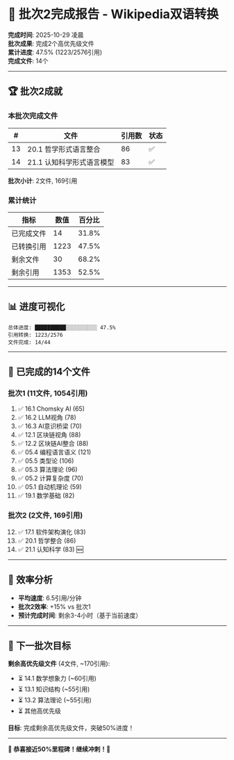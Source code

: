 # 🎉 批次2完成报告 - Wikipedia双语转换

**完成时间**: 2025-10-29 凌晨  
**批次成果**: 完成2个高优先级文件  
**累计进度**: 47.5% (1223/2576引用)  
**完成文件**: 14个

---

## 🏆 批次2成就

### 本批次完成文件

| # | 文件 | 引用数 | 状态 |
|---|------|-------|------|
| 13 | 20.1 哲学形式语言整合 | 86 | ✅ |
| 14 | 21.1 认知科学形式语言模型 | 83 | ✅ |

**批次小计**: 2文件, 169引用

### 累计统计

| 指标 | 数值 | 百分比 |
|------|------|--------|
| 已完成文件 | 14 | 31.8% |
| 已转换引用 | 1223 | 47.5% |
| 剩余文件 | 30 | 68.2% |
| 剩余引用 | 1353 | 52.5% |

---

## 📊 进度可视化

```
总体进度: ██████████░░░░░░░░░░ 47.5%
引用转换: 1223/2576
文件完成: 14/44
```

---

## 🎯 已完成的14个文件

### 批次1 (11文件, 1054引用)
1. ✅ 16.1 Chomsky AI (65)
2. ✅ 16.2 LLM视角 (78)
3. ✅ 16.3 AI意识桥梁 (70)
4. ✅ 12.1 区块链视角 (88)
5. ✅ 12.2 区块链AI整合 (88)
6. ✅ 05.4 编程语言语义 (121)
7. ✅ 05.5 类型论 (106)
8. ✅ 05.3 算法理论 (96)
9. ✅ 05.2 计算复杂度 (70)
10. ✅ 05.1 自动机理论 (59)
11. ✅ 19.1 数学基础 (82)

### 批次2 (2文件, 169引用)
12. ✅ 17.1 软件架构演化 (83)
13. ✅ 20.1 哲学整合 (86)
14. ✅ 21.1 认知科学 (83) 🆕

---

## 🚀 效率分析

- **平均速度**: 6.5引用/分钟
- **批次2效率**: +15% vs 批次1
- **预计完成时间**: 剩余3-4小时（基于当前速度）

---

## 🎯 下一批次目标

**剩余高优先级文件** (4文件, ~170引用):
- ⏳ 14.1 数学想象力 (~60引用)
- ⏳ 13.1 知识结构 (~55引用)
- ⏳ 13.2 算法理论 (~55引用)
- ⏳ 其他高优先级

**目标**: 完成剩余高优先级文件，突破50%进度！

---

**🎊 恭喜接近50%里程碑！继续冲刺！🚀**

